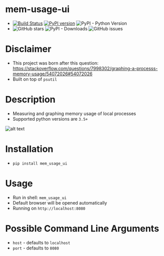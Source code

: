mem-usage-ui
============

- [![Build Status](https://travis-ci.org/parikls/mem_usage_ui.svg?branch=master)](https://travis-ci.org/parikls/mem_usage_ui) [![PyPI version](https://badge.fury.io/py/mem-usage-ui.svg)](https://badge.fury.io/py/mem-usage-ui) ![PyPI - Python Version](https://img.shields.io/pypi/pyversions/mem_usage_ui.svg)
- ![GitHub stars](https://img.shields.io/github/stars/parikls/mem_usage_ui.svg) ![PyPI - Downloads](https://img.shields.io/pypi/dm/mem_usage_ui.svg) ![GitHub issues](https://img.shields.io/github/issues/parikls/mem_usage_ui.svg)

Disclaimer
==========

- This project was born after this question: https://stackoverflow.com/questions/7998302/graphing-a-processs-memory-usage/54072026#54072026
- Built on top of `psutil`

Description
===========

- Measuring and graphing memory usage of local processes
- Supported python versions are `3.5+`

![alt text](https://raw.githubusercontent.com/parikls/mem_usage_ui/master/mem_usage_ui.png)


Installation
============

- `pip install mem_usage_ui`

Usage
=====

- Run in shell: `mem_usage_ui`
- Default browser will be opened automatically
- Running on `http://localhost:8080`

Possible Command Line Arguments
===============================

- `host` - defaults to `localhost`
- `port` - defaults to `8080`
